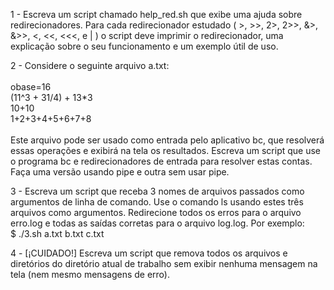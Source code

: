 <p> 1 - Escreva um script chamado help_red.sh que exibe uma ajuda sobre redirecionadores. Para cada redirecionador estudado ( >, >>, 2>, 2>>, &>, &>>, <, <<, <<<, e | ) o script deve imprimir o redirecionador, uma explicação sobre o seu funcionamento e um exemplo útil de uso.<p>

<p> 2 - Considere o seguinte arquivo a.txt:<br>
<br>
obase=16<br>
(11^3 + 31/4) + 13*3<br>
10+10<br>
1+2+3+4+5+6+7+8<br>
<br>
Este arquivo pode ser usado como entrada pelo aplicativo bc, que resolverá essas operações e exibirá na tela os resultados. Escreva um script que use o programa bc e redirecionadores de entrada para resolver estas contas. Faça uma versão usando pipe e outra sem usar pipe.<p>

<p> 3 - Escreva um script que receba 3 nomes de arquivos passados como argumentos de linha de comando. Use o comando ls usando estes três arquivos como argumentos. Redirecione todos os erros para o arquivo erro.log e todas as saídas corretas para o arquivo log.log. Por exemplo:<br>
$ ./3.sh a.txt b.txt c.txt<p>

<p> 4 - [¡CUIDADO!] Escreva um script que remova todos os arquivos e diretórios do diretório atual de trabalho sem exibir nenhuma mensagem na tela (nem mesmo mensagens de erro).<p>
